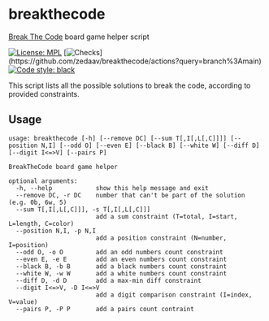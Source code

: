 # breakthecode
[Break The Code](https://boardgamearena.com/gamepanel?game=breakthecode) board game helper script

[![License: MPL](https://img.shields.io/github/license/zedaav/breakthecode)](https://github.com/zedaav/breakthecode/blob/main/LICENSE)
[![Checks](https://img.shields.io/github/workflow/status/zedaav/breakthecode/Build/main?label=build%20%26%20u.t.)](https://github.com/zedaav/breakthecode/actions?query=branch%3Amain)
[![Code style: black](https://img.shields.io/badge/code%20style-black-000000.svg)](https://github.com/psf/black)

This script lists all the possible solutions to break the code, according to provided constraints.

## Usage

```
usage: breakthecode [-h] [--remove DC] [--sum T[,I[,L[,C]]]] [--position N,I] [--odd O] [--even E] [--black B] [--white W] [--diff D] [--digit I<=>V] [--pairs P]

BreakTheCode board game helper

optional arguments:
  -h, --help            show this help message and exit
  --remove DC, -r DC    number that can't be part of the solution (e.g. 0b, 6w, 5)
  --sum T[,I[,L[,C]]], -s T[,I[,L[,C]]]
                        add a sum constraint (T=total, I=start, L=length, C=color)
  --position N,I, -p N,I
                        add a position constraint (N=number, I=position)
  --odd O, -o O         add an odd numbers count constraint
  --even E, -e E        add an even numbers count constraint
  --black B, -b B       add a black numbers count constraint
  --white W, -w W       add a white numbers count constraint
  --diff D, -d D        add a max-min diff constraint
  --digit I<=>V, -D I<=>V
                        add a digit comparison constraint (I=index, V=value)
  --pairs P, -P P       add a pairs count contraint
```
